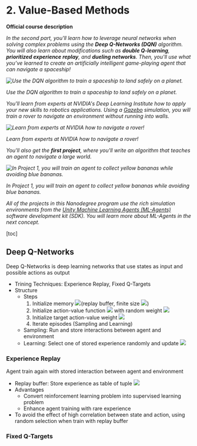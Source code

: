 # 2. Value-Based Methods

**Official course description**

*In the second part, you'll learn how to leverage neural networks when solving complex problems using the **Deep Q-Networks (DQN)** algorithm.  You will also learn about modifications such as **double Q-learning**, **prioritized experience replay**, and **dueling networks**. Then, you'll use what you’ve learned to create an artificially intelligent game-playing agent that can navigate a spaceship!*



*![Use the DQN algorithm to train a spaceship to land safely on a planet.](https://video.udacity-data.com/topher/2018/June/5b172a69_lunar-lander/lunar-lander.gif)*

*Use the DQN algorithm to train a spaceship to land safely on a planet.*

*You'll learn from experts at NVIDIA's Deep Learning Institute how to apply your new skills to robotics applications.  Using a [Gazebo](http://gazebosim.org) simulation, you will train a rover to navigate an environment without running into walls.*



*![Learn from experts at NVIDIA how to navigate a rover!](https://video.udacity-data.com/topher/2018/May/5b02fa9c_output/output.gif)*

*Learn from experts at NVIDIA how to navigate a rover!*

*You'll also get the **first project**, where you'll write an algorithm that teaches an agent to navigate a large world.*  



*![In Project 1, you will train an agent to collect yellow bananas while avoiding blue bananas.](https://video.udacity-data.com/topher/2018/June/5b1ab4b0_banana/banana.gif)*

*In Project 1, you will train an agent to collect yellow bananas while avoiding blue bananas.*

*All of the projects in this Nanodegree program use the rich simulation environments from the [Unity Machine Learning Agents (ML-Agents)](https://blogs.unity3d.com/2017/09/19/introducing-unity-machine-learning-agents/) software development kit (SDK).  You will learn more about ML-Agents in the next concept.*

[toc]

## Deep Q-Networks

Deep Q-Networks is deep learning networks that use states as input and possible actions as output

- Trining Techniques: Experience Replay, Fixed Q-Targets
- Structure
  - Steps
    1. Initialize memory <img src="https://render.githubusercontent.com/render/math?math=D">(replay buffer, finite size <img src="https://render.githubusercontent.com/render/math?math=N">)
    2. Initialize action-value function <img src="https://render.githubusercontent.com/render/math?math=\hat{q}"> with random weight <img src="https://render.githubusercontent.com/render/math?math=w">
    3. Initialize target action-value weight <img src="https://render.githubusercontent.com/render/math?math=w^- \leftarrow w">
    4. Iterate episodes (Sampling and Learning)
  - Sampling: Run and store interactions between agent and environment
  - Learning: Select one of stored experience randomly and update <img src="https://render.githubusercontent.com/render/math?math=w">

### Experience Replay

Agent train again with stored interaction between agent and environment

- Replay buffer: Store experience as table of tuple <img src="https://render.githubusercontent.com/render/math?math=(S, A, R, S')">
- Advantages
  - Convert reinforcement learning problem into supervised learning problem
  - Enhance agent training with rare experience
- To avoid the effect of high correlation between state and action, using random selection when train with replay buffer

### Fixed Q-Targets

